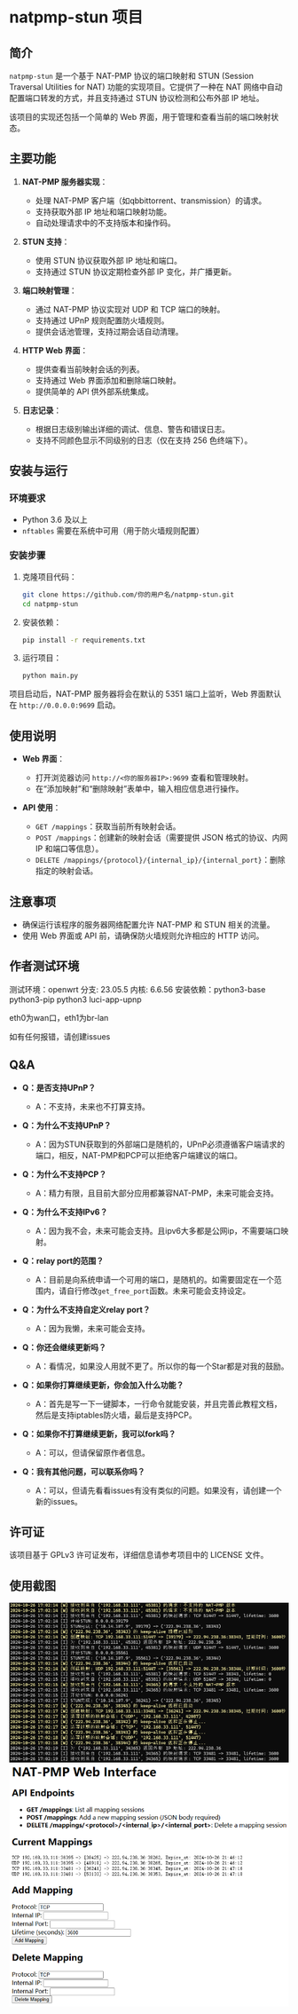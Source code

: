 # natpmp-stun 项目

## 简介

`natpmp-stun` 是一个基于 NAT-PMP 协议的端口映射和 STUN (Session Traversal Utilities for NAT) 功能的实现项目。它提供了一种在 NAT 网络中自动配置端口转发的方式，并且支持通过 STUN 协议检测和公布外部 IP 地址。

该项目的实现还包括一个简单的 Web 界面，用于管理和查看当前的端口映射状态。

## 主要功能

1. **NAT-PMP 服务器实现**：
   - 处理 NAT-PMP 客户端（如qbbittorrent、transmission）的请求。
   - 支持获取外部 IP 地址和端口映射功能。
   - 自动处理请求中的不支持版本和操作码。

2. **STUN 支持**：
   - 使用 STUN 协议获取外部 IP 地址和端口。
   - 支持通过 STUN 协议定期检查外部 IP 变化，并广播更新。

3. **端口映射管理**：
   - 通过 NAT-PMP 协议实现对 UDP 和 TCP 端口的映射。
   - 支持通过 UPnP 规则配置防火墙规则。
   - 提供会话池管理，支持过期会话自动清理。

4. **HTTP Web 界面**：
   - 提供查看当前映射会话的列表。
   - 支持通过 Web 界面添加和删除端口映射。
   - 提供简单的 API 供外部系统集成。

5. **日志记录**：
   - 根据日志级别输出详细的调试、信息、警告和错误日志。
   - 支持不同颜色显示不同级别的日志（仅在支持 256 色终端下）。

## 安装与运行

### 环境要求

- Python 3.6 及以上
- `nftables` 需要在系统中可用（用于防火墙规则配置）

### 安装步骤

1. 克隆项目代码：
   ```bash
   git clone https://github.com/你的用户名/natpmp-stun.git
   cd natpmp-stun
   ```

2. 安装依赖：
   ```bash
   pip install -r requirements.txt
   ```

3. 运行项目：
   ```bash
   python main.py
   ```

项目启动后，NAT-PMP 服务器将会在默认的 5351 端口上监听，Web 界面默认在 `http://0.0.0.0:9699` 启动。

## 使用说明

- **Web 界面**：
  - 打开浏览器访问 `http://<你的服务器IP>:9699` 查看和管理映射。
  - 在“添加映射”和“删除映射”表单中，输入相应信息进行操作。

- **API 使用**：
  - `GET /mappings`：获取当前所有映射会话。
  - `POST /mappings`：创建新的映射会话（需要提供 JSON 格式的协议、内网 IP 和端口等信息）。
  - `DELETE /mappings/{protocol}/{internal_ip}/{internal_port}`：删除指定的映射会话。

## 注意事项

- 确保运行该程序的服务器网络配置允许 NAT-PMP 和 STUN 相关的流量。
- 使用 Web 界面或 API 前，请确保防火墙规则允许相应的 HTTP 访问。

## 作者测试环境

测试环境：openwrt
分支: 23.05.5
内核: 6.6.56
安装依赖：python3-base python3-pip python3 luci-app-upnp

eth0为wan口，eth1为br-lan

如有任何报错，请创建issues

## Q&A
- **Q：是否支持UPnP？**
  - A：不支持，未来也不打算支持。

- **Q：为什么不支持UPnP？**
  - A：因为STUN获取到的外部端口是随机的，UPnP必须遵循客户端请求的端口，相反，NAT-PMP和PCP可以拒绝客户端建议的端口。

- **Q：为什么不支持PCP？**
  - A：精力有限，且目前大部分应用都兼容NAT-PMP，未来可能会支持。

- **Q：为什么不支持IPv6？**
  - A：因为我不会，未来可能会支持。且ipv6大多都是公网ip，不需要端口映射。

- **Q：relay port的范围？**
  - A：目前是向系统申请一个可用的端口，是随机的。如需要固定在一个范围内，请自行修改`get_free_port`函数。未来可能会支持设定。

- **Q：为什么不支持自定义relay port？**
  - A：因为我懒，未来可能会支持。

- **Q：你还会继续更新吗？**
  - A：看情况，如果没人用就不更了。所以你的每一个Star都是对我的鼓励。

- **Q：如果你打算继续更新，你会加入什么功能？**
  - A：首先是写一下一键脚本，一行命令就能安装，并且完善此教程文档，然后是支持iptables防火墙，最后是支持PCP。

- **Q：如果你不打算继续更新，我可以fork吗？**
  - A：可以，但请保留原作者信息。

- **Q：我有其他问题，可以联系你吗？**
  - A：可以，但请先看看issues有没有类似的问题。如果没有，请创建一个新的issues。

## 许可证

该项目基于 GPLv3 许可证发布，详细信息请参考项目中的 LICENSE 文件。

## 使用截图

![运行日志](/doc/img/log.png)
![web界面](/doc/img/web-interface.png)